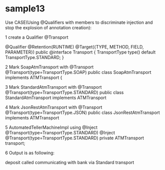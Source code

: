 sample13
===============

Use CASE(Using @Qualifiers with members to discriminate injection and stop the explosion of annotation creation):

1 create a Qualifier @Transport

@Qualifier @Retention(RUNTIME) @Target({TYPE, METHOD, FIELD, PARAMETER})
public @interface Transport {
        TransportType type() default TransportType.STANDARD;
}

2 Mark SoapAtmTransport with @Transport
@Transport(type=TransportType.SOAP)
public class SoapAtmTransport implements ATMTransport {

3 Mark StandardAtmTransport with @Transport
@Transport(type=TransportType.STANDARD)
public class StandardAtmTransport implements ATMTransport

4 Mark JsonRestAtmTransport with @Transport
@Transport(type=TransportType.JSON)
public class JsonRestAtmTransport implements ATMTransport

5 AutomatedTellerMachineImpl using @Inject @Transport(type=TransportType.STANDARD)
        @Inject @Transport(type=TransportType.STANDARD)
        private ATMTransport transport;
        
6 Output is as following:

deposit called
communicating with bank via Standard transport
